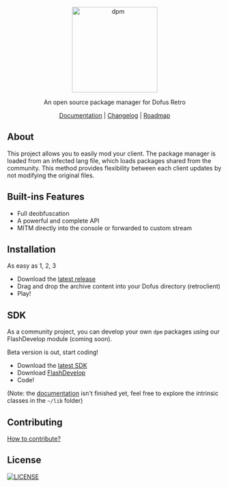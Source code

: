 <p align="center">
  <img
    alt="dpm"
    src="https://raw.githubusercontent.com/dofera/dpm/master/dpm.png"
    width="200"
  />
</p>
<p align="center">An open source package manager for Dofus Retro</p>
<p align="center">
  <a href="https://docs.dofera.com">Documentation</a> |
  <a href="https://github.com/dofera/dpm/releases">Changelog</a> |
  <a href="https://github.com/dofera/dpm/blob/master/ROADMAP.md">Roadmap</a>
</p>

About
-----
This project allows you to easily mod your client. The package manager is loaded from an infected lang file, which loads packages shared from the community. This method provides flexibility between each client updates by not modifying the original files.

Built-ins Features
-----
- Full deobfuscation
- A powerful and complete API
- MITM directly into the console or forwarded to custom stream

Installation
-----
As easy as 1, 2, 3
- Download the [latest release](https://github.com/dofera/dpm/releases/latest)
- Drag and drop the archive content into your Dofus directory (retroclient)
- Play!

SDK
-----
As a community project, you can develop your own `dpm` packages using our FlashDevelop module (coming soon).

Beta version is out, start coding!
- Download the [latest SDK](https://github.com/dofera/dpm/releases/latest)
- Download [FlashDevelop](https://github.com/fdorg/flashdevelop/releases)
- Code!

(Note: the [documentation](https://docs.dofera.com) isn't finished yet, feel free to explore the intrinsic classes in the `~/lib` folder)

Contributing
-----
[How to contribute?](https://github.com/Dofera/dpm/blob/master/CONTRIBUTING.md)

License
-----
[![LICENSE](https://img.shields.io/badge/LICENSE-GPL--3.0-bd0000?style=for-the-badge)](https://github.com/dofera/dpm/blob/master/LICENSE)

